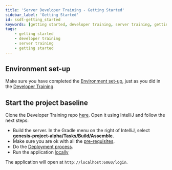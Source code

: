 ```yaml
---
title: 'Server Developer Training - Getting Started'
sidebar_label: 'Getting Started'
id: ssdt-getting_started
keywords: [getting started, developer training, server training, getting started]
tags:
    - getting started
    - developer training
    - server training
    - getting started
---
```


## Environment set-up

Make sure you have completed the [Environment set-up](../../../getting-started/developer-training/environment-setup/), just as you did in the [Developer Training](../../../getting-started/developer-training/training-intro/).

## Start the project baseline

Clone the Developer Training repo [here](https://github.com/genesiscommunitysuccess/devtraining-gama). Open it using IntelliJ and follow the next steps:

- Build the server. In the Gradle menu on the right of IntelliJ, select **genesis-project-alpha/Tasks/Build/Assemble**.
- Make sure you are ok with all the [pre-requisites](../../../getting-started/prerequisites/introduction/).
- Do the [Deployment process](../../../getting-started/developer-training/training-content-day1/#5-deployment).
- Run the application [locally](../../../getting-started/developer-training/training-content-day2/#running-the-application-locally)

The application will open at `http://localhost:6060/login`.


